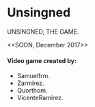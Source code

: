 # Unsingned

UNSINGNED, THE GAME.

<<SOON, December 2017>>

####  Video game created by:
* Samuelfrm.
* Zarmirez.
* Quorthom.
* VicenteRamirez.
